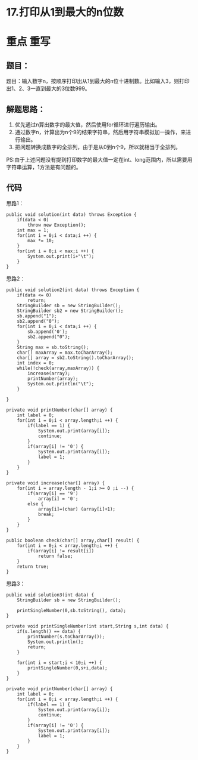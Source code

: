 # 17.打印从1到最大的n位数

# 重点  重写

## 题目：

题目：输入数字n，按顺序打印出从1到最大的n位十进制数。比如输入3，则打印出1、2、3一直到最大的3位数999。

## 解题思路：

1. 优先通过n算出数字的最大值，然后使用for循环进行遍历输出。
2. 通过数字n，计算出为n个9的结果字符串，然后用字符串模拟加一操作，来进行输出。
3. 把问题转换成数字的全排列，由于是从0到n个9，所以就相当于全排列。

PS:由于上述问题没有提到打印数字的最大值一定在int、long范围内，所以需要用字符串运算，1方法是有问题的。

## 代码

思路1：

    public void solution(int data) throws Exception {
		if(data < 0)
			throw new Exception();
		int max = 1;
		for(int i = 0;i < data;i ++) {
			max *= 10;
		}
		for(int i = 0;i < max;i ++) {
			System.out.print(i+"\t");
		}
	}

思路2：

    public void solution2(int data) throws Exception {
		if(data <= 0)
			return;
		StringBuilder sb = new StringBuilder();
		StringBuilder sb2 = new StringBuilder();
		sb.append("1");
		sb2.append("0");
		for(int i = 0;i < data;i ++) {
			sb.append('0');
			sb2.append("0");
		}
		String max = sb.toString();
		char[] maxArray = max.toCharArray();
		char[] array = sb2.toString().toCharArray();
		int index = 0;
		while(!check(array,maxArray)) {
			increase(array);
			printNumber(array);
			System.out.println("\t");
		}
		
	}
	
	private void printNumber(char[] array) {
		int label = 0;
		for(int i = 0;i < array.length;i ++) {
			if(label == 1) {
				System.out.print(array[i]);
				continue;
			}
			if(array[i] != '0') {
				System.out.print(array[i]);
				label = 1;
			}
		}
	}
	
	private void increase(char[] array) {
		for(int i = array.length - 1;i >= 0 ;i --) {
			if(array[i] == '9')
				array[i] = '0';
			else {
				array[i]=(char) (array[i]+1);
				break;
			}
		}
	}
	
	public boolean check(char[] array,char[] result) {
		for(int i = 0;i < array.length;i ++) {
			if(array[i] != result[i])
				return false;
		}
		return true;
	}

思路3：

	public void solution3(int data) {
		StringBuilder sb = new StringBuilder();
		
		printSingleNumber(0,sb.toString(), data);
	}
	
	private void printSingleNumber(int start,String s,int data) {
		if(s.length() == data) {
			printNumber(s.toCharArray());
			System.out.println();
			return;
		}
			
		for(int i = start;i < 10;i ++) {
			printSingleNumber(0,s+i,data);
		}
	}

	private void printNumber(char[] array) {
		int label = 0;
		for(int i = 0;i < array.length;i ++) {
			if(label == 1) {
				System.out.print(array[i]);
				continue;
			}
			if(array[i] != '0') {
				System.out.print(array[i]);
				label = 1;
			}
		}
	}
	